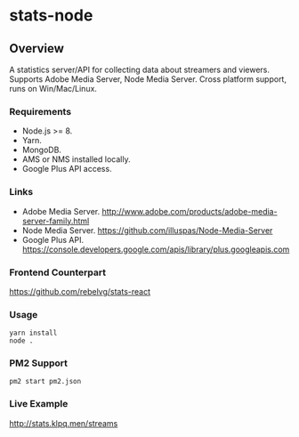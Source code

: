 # stats-node

## Overview
A statistics server/API for collecting data about streamers and viewers.
Supports Adobe Media Server, Node Media Server.
Cross platform support, runs on Win/Mac/Linux.

### Requirements
 - Node.js >= 8.
 - Yarn.
 - MongoDB.
 - AMS or NMS installed locally.
 - Google Plus API access.

### Links
 - Adobe Media Server. http://www.adobe.com/products/adobe-media-server-family.html
 - Node Media Server. https://github.com/illuspas/Node-Media-Server
 - Google Plus API. https://console.developers.google.com/apis/library/plus.googleapis.com

### Frontend Counterpart
https://github.com/rebelvg/stats-react

### Usage
```
yarn install
node .
```

### PM2 Support
```
pm2 start pm2.json
```

### Live Example
http://stats.klpq.men/streams
